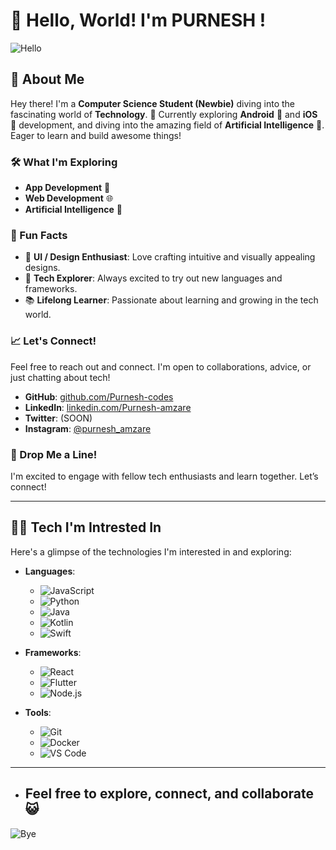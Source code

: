 # 👋 Hello, World! I'm PURNESH !

![Hello](https://media1.giphy.com/media/v1.Y2lkPTc5MGI3NjExYzZqMDB0NmEwc2cycHp0ZzJyZzZyejdvd2Y4bWpmOWRydmE3YnNrNyZlcD12MV9pbnRlcm5hbF9naWZfYnlfaWQmY3Q9Zw/Cmr1OMJ2FN0B2/giphy.webp)

## 🚀 About Me

Hey there! I'm a **Computer Science Student (Newbie)** diving into the fascinating world of **Technology**. 🌟 Currently exploring **Android** 📱 and **iOS** 📲 development, and diving into the amazing field of **Artificial Intelligence** 🤖. Eager to learn and build awesome things!

### 🛠️ What I'm Exploring

- **App Development** 📱
- **Web Development** 🌐
- **Artificial Intelligence** 🧠

### 🌟 Fun Facts

- 🎨 **UI / Design Enthusiast**: Love crafting intuitive and visually appealing designs.
- 🚀 **Tech Explorer**: Always excited to try out new languages and frameworks.
- 📚 **Lifelong Learner**: Passionate about learning and growing in the tech world.

### 📈 Let's Connect!

Feel free to reach out and connect. I'm open to collaborations, advice, or just chatting about tech!

- **GitHub**: [github.com/Purnesh-codes](https://github.com/Purnesh-codes)
- **LinkedIn**: [linkedin.com/Purnesh-amzare](www.linkedin.com/in/purnesh-amzare)
- **Twitter**: (SOON)
- **Instagram**: [@purnesh_amzare](https://www.instagram.com/purnesh_amzare) 

### 💬 Drop Me a Line!

I'm excited to engage with fellow tech enthusiasts and learn together. Let’s connect!

---
## 🧑‍💻 Tech I'm Intrested In

Here's a glimpse of the technologies I'm interested in and exploring:

- **Languages**:
  - ![JavaScript](https://img.shields.io/badge/JavaScript-%F0%9F%92%BB-yellow?style=flat-square&logo=javascript&logoColor=white)
  - ![Python](https://img.shields.io/badge/Python-%F0%9F%92%BB-blue?style=flat-square&logo=python&logoColor=white)
  - ![Java](https://img.shields.io/badge/Java-%F0%9F%92%BB-red?style=flat-square&logo=java&logoColor=white)
  - ![Kotlin](https://img.shields.io/badge/Kotlin-%F0%9F%92%BB-blue?style=flat-square&logo=kotlin&logoColor=white)
  - ![Swift](https://img.shields.io/badge/Swift-%F0%9F%92%BB-orange?style=flat-square&logo=swift&logoColor=white)

- **Frameworks**:
  - ![React](https://img.shields.io/badge/React-%F0%9F%92%BB-blue?style=flat-square&logo=react&logoColor=white)
  - ![Flutter](https://img.shields.io/badge/Flutter-%F0%9F%92%BB-blue?style=flat-square&logo=flutter&logoColor=white)
  - ![Node.js](https://img.shields.io/badge/Node.js-%F0%9F%92%BB-green?style=flat-square&logo=node.js&logoColor=white)

- **Tools**:
  - ![Git](https://img.shields.io/badge/Git-%F0%9F%92%BB-red?style=flat-square&logo=git&logoColor=white)
  - ![Docker](https://img.shields.io/badge/Docker-%F0%9F%92%BB-blue?style=flat-square&logo=docker&logoColor=white)
  - ![VS Code](https://img.shields.io/badge/VS%20Code-%F0%9F%92%BB-blue?style=flat-square&logo=visual-studio-code&logoColor=white)

---
- ## **Feel free to explore, connect, and collaborate** 😺

![Bye](https://media0.giphy.com/media/v1.Y2lkPTc5MGI3NjExbzUzMmpyc2Rwcm1pYmM2aHY3dmlxcjllYmtsYXg4dDc2eHhsdWM1aiZlcD12MV9pbnRlcm5hbF9naWZfYnlfaWQmY3Q9Zw/dRvEZLV0ORAmHT1L5u/giphy.webp)
